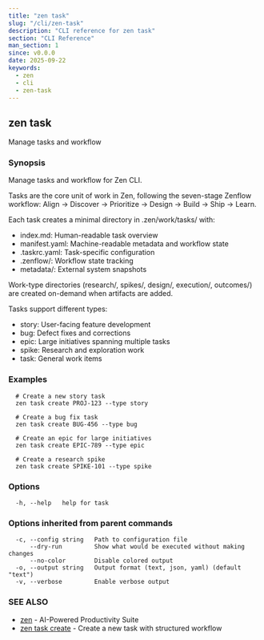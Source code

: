 ```yaml
---
title: "zen task"
slug: "/cli/zen-task"
description: "CLI reference for zen task"
section: "CLI Reference"
man_section: 1
since: v0.0.0
date: 2025-09-22
keywords:
  - zen
  - cli
  - zen-task
---
```


## zen task

Manage tasks and workflow

### Synopsis

Manage tasks and workflow for Zen CLI.

Tasks are the core unit of work in Zen, following the seven-stage Zenflow
workflow: Align → Discover → Prioritize → Design → Build → Ship → Learn.

Each task creates a minimal directory in .zen/work/tasks/ with:
- index.md: Human-readable task overview
- manifest.yaml: Machine-readable metadata and workflow state
- .taskrc.yaml: Task-specific configuration
- .zenflow/: Workflow state tracking
- metadata/: External system snapshots

Work-type directories (research/, spikes/, design/, execution/, outcomes/)
are created on-demand when artifacts are added.

Tasks support different types:
- story: User-facing feature development
- bug: Defect fixes and corrections
- epic: Large initiatives spanning multiple tasks
- spike: Research and exploration work
- task: General work items

### Examples

```
  # Create a new story task
  zen task create PROJ-123 --type story

  # Create a bug fix task
  zen task create BUG-456 --type bug

  # Create an epic for large initiatives
  zen task create EPIC-789 --type epic

  # Create a research spike
  zen task create SPIKE-101 --type spike
```

### Options

```
  -h, --help   help for task
```

### Options inherited from parent commands

```
  -c, --config string   Path to configuration file
      --dry-run         Show what would be executed without making changes
      --no-color        Disable colored output
  -o, --output string   Output format (text, json, yaml) (default "text")
  -v, --verbose         Enable verbose output
```

### SEE ALSO

* [zen](zen.md.md)	 - AI-Powered Productivity Suite
* [zen task create](zen-task-create.md.md)	 - Create a new task with structured workflow

